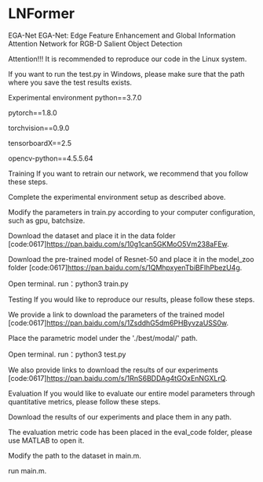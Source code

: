 # LNFormer
EGA-Net
EGA-Net: Edge Feature Enhancement and Global Information Attention Network for RGB-D Salient Object Detection

Attention!!!
It is recommended to reproduce our code in the Linux system.

If you want to run the test.py in Windows, please make sure that the path where you save the test results exists.

Experimental environment
python==3.7.0

pytorch==1.8.0

torchvision==0.9.0

tensorboardX==2.5

opencv-python==4.5.5.64

Training
If you want to retrain our network, we recommend that you follow these steps.

Complete the experimental environment setup as described above.

Modify the parameters in train.py according to your computer configuration, such as gpu, batchsize.

Download the dataset and place it in the data folder [code:0617]https://pan.baidu.com/s/10g1can5GKMoO5Vm238aFEw.

Download the pre-trained model of Resnet-50 and place it in the model_zoo folder [code:0617]https://pan.baidu.com/s/1QMhpxyenTbiBFIhPbezU4g.

Open terminal. run：python3 train.py

Testing
If you would like to reproduce our results, please follow these steps.

We provide a link to download the parameters of the trained model [code:0617]https://pan.baidu.com/s/1ZsddhG5dm6PHByvzaUSS0w.

Place the parametric model under the './best/modal/' path.

Open terminal. run：python3 test.py

We also provide links to download the results of our experiments [code:0617]https://pan.baidu.com/s/1RnS6BDDAg4tGOxEnNGXLrQ.

Evaluation
If you would like to evaluate our entire model parameters through quantitative metrics, please follow these steps.

Download the results of our experiments and place them in any path.

The evaluation metric code has been placed in the eval_code folder, please use MATLAB to open it.

Modify the path to the dataset in main.m.

run main.m.

